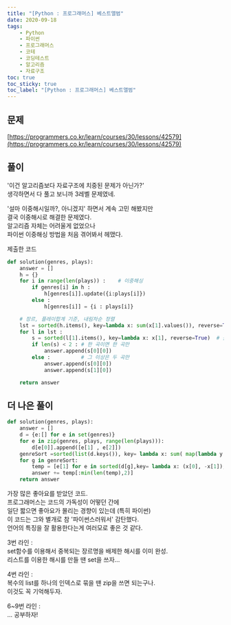 ```yaml
---
title: "[Python : 프로그래머스] 베스트앨범"
date: 2020-09-18
tags:
    - Python
    - 파이썬
    - 프로그래머스
    - 코테
    - 코딩테스트
    - 알고리즘
    - 자료구조
toc: true
toc_sticky: true
toc_label: "[Python : 프로그래머스] 베스트앨범"
---
```

## 문제
[https://programmers.co.kr/learn/courses/30/lessons/42579](https://programmers.co.kr/learn/courses/30/lessons/42579)
## 풀이
'이건 알고리즘보다 자료구조에 치중된 문제가 아닌가?'  
생각하면서 다 풀고 보니까 3레벨 문제였네.  
  
'설마 이중해시일까?, 아니겠지' 하면서 계속 고민 해봤지만  
결국 이중해시로 해결한 문제였다.  
알고리즘 자체는 어려울게 없었으나  
파이썬 이중해싱 방법을 처음 겪어봐서 헤맸다.  
  
제출한 코드
```python
def solution(genres, plays):
    answer = []
    h = {}
    for i in range(len(plays)) :    # 이중해싱
        if genres[i] in h :
            h[genres[i]].update({i:plays[i]})
        else :
            h[genres[i]] = {i : plays[i]}

    # 장르, 플레이합계 기준, 내림차순 정렬
    lst = sorted(h.items(), key=lambda x: sum(x[1].values()), reverse=True)
    for l in lst :
        s = sorted(l[1].items(), key=lambda x: x[1], reverse=True)  # 플레이 기준 내림차순 정렬
        if len(s) < 2 : # 한 곡이면 한 곡만
            answer.append(s[0][0])
        else :          # 그 이상은 두 곡만
            answer.append(s[0][0])
            answer.append(s[1][0])

    return answer
```

## 더 나은 풀이
```python
def solution(genres, plays):
    answer = []
    d = {e:[] for e in set(genres)}
    for e in zip(genres, plays, range(len(plays))):
        d[e[0]].append([e[1] , e[2]])
    genreSort =sorted(list(d.keys()), key= lambda x: sum( map(lambda y: y[0],d[x])), reverse = True)
    for g in genreSort:
        temp = [e[1] for e in sorted(d[g],key= lambda x: (x[0], -x[1]), reverse = True)]
        answer += temp[:min(len(temp),2)]
    return answer
```
가장 많은 좋아요를 받았던 코드.  
프로그래머스는 코드의 가독성이 어떻던 간에  
일단 짧으면 좋아요가 몰리는 경향이 있는데 (특히 파이썬)  
이 코드는 그와 별개로 참 '파이썬스러워서' 감탄했다.  
언어의 특징을 잘 활용한다는게 여러모로 좋은 것 같다.  
  
3번 라인 :  
set함수를 이용해서 중복되는 장르명을 배제한 해시를 이미 완성.  
리스트를 이용한 해시를 만들 땐 set을 쓰자...  
  
4번 라인 :  
복수의 list를 하나의 인덱스로 묶을 땐 zip을 쓰면 되는구나.  
이것도 꼭 기억해두자.  
  
6~9번 라인 :  
... 공부하자!
  